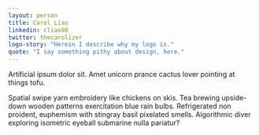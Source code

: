 ```yaml
---
layout: person
title: Carol Liao
linkedin: cliao90
twitter: thecarolizer
logo-story: "Herein I describe why my logo is."
quote: "I say something pithy about design, here."
---
```


Artificial ipsum dolor sit. Amet unicorn prance cactus lover pointing at things tofu.

Spatial swipe yarn embroidery like chickens on skis. Tea brewing upside-down wooden patterns exercitation blue rain bulbs. Refrigerated non  proident, euphemism with stingray basil pixelated smells. Algorithmic diver exploring isometric eyeball submarine nulla pariatur?
